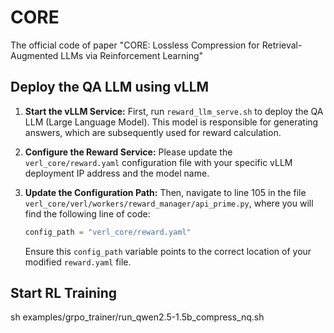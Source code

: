 # CORE
The official code of paper "CORE: Lossless Compression for Retrieval-Augmented LLMs via Reinforcement Learning"

## Deploy the QA LLM using vLLM

1.  **Start the vLLM Service:**
    First, run `reward_llm_serve.sh` to deploy the QA LLM (Large Language Model). This model is responsible for generating answers, which are subsequently used for reward calculation.

2.  **Configure the Reward Service:**
    Please update the `verl_core/reward.yaml` configuration file with your specific vLLM deployment IP address and the model name.

3.  **Update the Configuration Path:**
    Then, navigate to line 105 in the file `verl_core/verl/workers/reward_manager/api_prime.py`, where you will find the following line of code:
    ```python
    config_path = "verl_core/reward.yaml"
    ```
    Ensure this `config_path` variable points to the correct location of your modified `reward.yaml` file.

## Start RL Training

sh examples/grpo_trainer/run_qwen2.5-1.5b_compress_nq.sh
